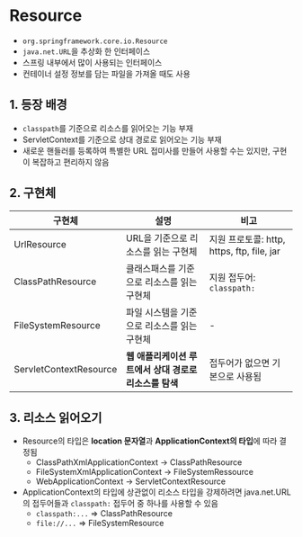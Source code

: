 Resource
========

- `org.springframework.core.io.Resource`
- `java.net.URL`을 추상화 한 인터페이스
- 스프링 내부에서 많이 사용되는 인터페이스
- 컨테이너 설정 정보를 담는 파일을 가져올 때도 사용


## 1. 등장 배경

- `classpath`를 기준으로 리소스를 읽어오는 기능 부재
- ServletContext를 기준으로 상대 경로로 읽어오는 기능 부재
- 새로운 핸들러를 등록하여 특별한 URL 접미사를 만들어 사용할 수는 있지만, 구현이 복잡하고 편리하지 않음


## 2. 구현체

| 구현체 | 설명 | 비고 |
|-|-|-|
| UrlResource | URL을 기준으로 리소스를 읽는 구현체 | 지원 프로토콜: http, https, ftp, file, jar |
| ClassPathResource | 클래스패스를 기준으로 리소스를 읽는 구현체 | 지원 접두어: `classpath:` |
| FileSystemResource | 파일 시스템을 기준으로 리소스를 읽는 구현체 | - |
| ServletContextResource | **웹 애플리케이션 루트에서 상대 경로로 리소스를 탐색** | 접두어가 없으면 기본으로 사용됨 |


## 3. 리소스 읽어오기

- Resource의 타입은 **location 문자열**과 **ApplicationContext의 타입**에 따라 결정됨
  - ClassPathXmlApplicationContext -> ClassPathResource
  - FileSystemXmlApplicationContext -> FileSystemRessource
  - WebApplicationContext -> ServletContextResource
- ApplicationContext의 타입에 상관없이 리소스 타입을 강제하려면 java.net.URL의 접두어들과 `classpath:` 접두어 중 하나를 사용할 수 있음
  - `classpath:...` => ClassPathResource
  - `file://...` => FileSystemResource